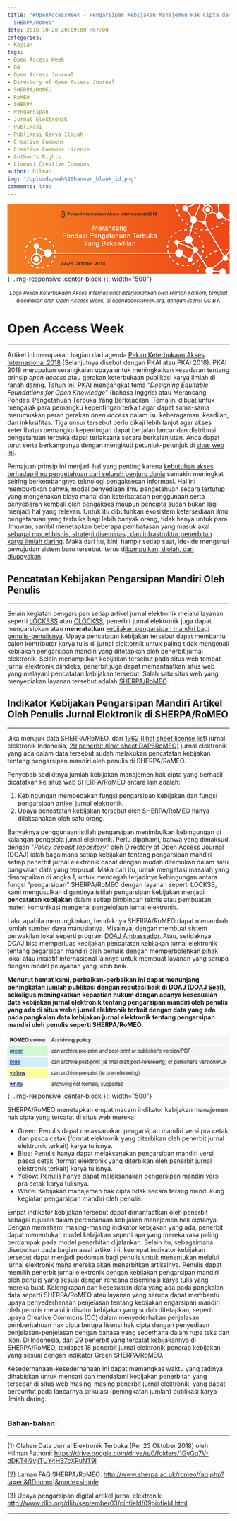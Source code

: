 ```yaml
---
title: "#OpenAccessWeek - Pengarsipan Kebijakan Manajemen Hak Cipta dengan layanan
  SHERPA/Romeo"
date: 2018-10-28 20:09:00 +07:00
categories:
- Kajian
tags:
- Open Access Week
- OA
- Open Access Journal
- Directory of Open Access Journal
- SHERPA/RoMEO
- RoMEO
- SHERPA
- Pengarsipan
- Jurnal Elektronik
- Publikasi
- Publikasi Karya Ilmiah
- Creative Commons
- Creative Commons License
- Author's Rights
- Lisensi Creative Commons
author: hilman
img: "/uploads/web%20banner_blank_id.png"
comments: true
---
```


![web banner_blank_id.png](/uploads/web%20banner_blank_id.png){: .img-responsive .center-block }{: width="500"}<center><small><i>Logo Pekan Keterbukaan Akses Internasional diterjemahkan oleh Hilman Fathoni, templat disediakan oleh Open Access Week, di openaccessweek.org, dengan lisensi CC BY.</i></small></center>

# **Open Access Week**

---

Artikel ini merupakan bagian dari agenda [Pekan Keterbukaan Akses Internasional 2018](http://www.openaccessweek.org/profiles/blogs/theme-of-2018-international-open-access-week-to-be-designing-equi) (Selanjutnya disebut dengan PKAI atau PKAI 2018). PKAI 2018 merupakan serangkaian upaya untuk meningkatkan kesadaran tentang prinsip *open access* atau gerakan keterbukaan publikasi karya ilmiah di ranah daring. Tahun ini, PKAI mengangkat tema “*Designing Equitable Foundations for Open Knowledge*” (bahasa Inggris) atau Merancang Pondasi Pengetahuan Terbuka Yang Berkeadilan. Tema ini dibuat untuk mengajak para pemangku kepentingan terkait agar dapat sama-sama merumuskan peran gerakan *open access* dalam isu keberagaman, keadilan, dan inklusifitas. Tiga unsur tersebut perlu dikaji lebih lanjut agar akses keterlibatan pemangku kepentingan dapat berjalan lancar dan distribusi pengetahuan terbuka dapat terlaksana secara berkelanjutan. Anda dapat turut serta berkampanya dengan mengikuti petunjuk-petunjuk di [situs web ini](http://www.openaccessweek.org/page/graphics).

Pemajuan prinsip ini menjadi hal yang penting karena [kebutuhan akses terhadap ilmu pengetahuan dari seluruh penjuru dunia](https://www.vox.com/2016/2/18/11047052/alexandra-elbakyan-interview) semakin meningkat seiring berkembangnya teknologi pengaksesan informasi. Hal ini membuktikan bahwa, model penyediaan ilmu pengetahuan secara [tertutup](https://www.theguardian.com/commentisfree/2018/sep/13/scientific-publishing-rip-off-taxpayers-fund-research?CMP=share_btn_fb&fbclid=IwAR2JGNRnIdGK3-bRavUWO1tIah1G9rTloTNhOiL6Ypv2iXCqtmA91CvDOxI) yang mengenakan biaya mahal dan keterbatasan penggunaan serta penyebaran kembali oleh pengakses maupun pencipta sudah bukan lagi menjadi hal yang relevan. Untuk itu dibutuhkan ekosistem ketersediaan ilmu pengetahuan yang terbuka bagi lebih banyak orang, tidak hanya untuk para ilmuwan, sambil menetapkan beberapa pembatasan yang masuk akal [sebagai model bisnis, strategi diseminasi, dan infrastruktur penerbitan karya ilmiah daring](https://www.openaccess.nl/en/what-is-open-access). Maka dari itu, kini, hampir setiap saat, ide-ide mengenai pewujudan sistem baru tersebut, terus d[ikumpulkan, diolah, dan diupayakan](http://oad.simmons.edu/oadwiki/Main_Page).

## Pencatatan Kebijakan Pengarsipan Mandiri Oleh Penulis

----

Selain kegiatan pengarsipan setiap artikel jurnal elektronik melalui layanan seperti [LOCKSSS](https://lockss.org/locksswiki/files/Link_Resolver_Integration_White_Paper.pdf) atau [CLOCKSS](file:///C:/Users/Wikimedia%20Indonesia/Downloads/Documents/D4-2_Report_on_a_deposit_licence_for_E-prints_2.pdf), penerbit jurnal elektronik juga dapat mengarsipkan atau **mencatatkan** [kebijakan pengarsipan mandiri bagi penulis-penulisnya](http://creativecommons.or.id/2018/10/pengalihan-hak-cipta-copyright-transfer-ciptaan-vs-pelisensian-ciptaan/). Upaya pencatatan kebijakan tersebut dapat membantu calon kontributor karya tulis di jurnal elektornik untuk paling tidak mengenali kebijakan pengarsipan mandiri yang ditetapkan oleh penerbit jurnal elektronik. Selain menampilkan kebijakan tersebut pada situs web tempat jurnal elektronik diindeks, penerbit juga dapat memanfaatkan situs web yang melayani pencatatan kebijakan tersebut. Salah satu situs web yang menyediakan layanan tersebut adalah [SHERPA/RoMEO](http://www.sherpa.ac.uk/romeo/index.php?la=en&fIDnum=|&mode=advanced).

## Indikator Kebijakan Pengarsipan Mandiri Artikel Oleh Penulis Jurnal Elektronik di SHERPA/RoMEO

----

Jika merujuk data SHERPA/RoMEO, dari [1362 (lihat sheet license list)](https://drive.google.com/open?id=1VzXhxdJmJfgnxQOVM3tKpBfU7tKVN-W3) jurnal elektronik Indonesia, [29 penerbit (lihat sheet DAP6RoMEO)](https://drive.google.com/open?id=1VzXhxdJmJfgnxQOVM3tKpBfU7tKVN-W3) jurnal elektronik yang ada dalam data tersebut sudah melakukan pencatatan kebijakan tentang pengarsipan mandiri oleh penulis di SHERPA/RoMEO.

Penyebab sedikitnya jumlah kebijakan manajemen hak cipta yang berhasil dicatatkan ke situs web SHERPA/RoMEO antara lain adalah:

1.  Kebingungan membedakan fungsi pengarsipan kebijakan dan fungsi pengarsipan artikel jurnal elektronik.
2. Upaya pencatatan kebijakan tersebut oleh SHERPA/RoMEO hanya dilaksanakan oleh satu orang.

Banyaknya penggunaan istilah pengarsipan menimbulkan kebingungan di kalangan pengelola jurnal elektronik. Perlu dipahami, bahwa yang dimaksud dengan "*Policy deposit repository*" oleh Directory of Open Access Journal (DOAJ) ialah bagaimana setiap kebijakan tentang pengarsipan mandiri setiap penerbit jurnal elektronik dapat dengan mudah ditemukan dalam satu pangkalan data yang terpusat. Maka dari itu, untuk mengatasi masalah yang disampaikan di angka 1, untuk mencegah terjadinya kebingungan antara fungsi "pengarsipan" SHERPA/RoMEO dengan layanan seperti LOCKSS, kami mengusulkan digantinya istilah pengarsipan kebijakan menjadi **pencatatan kebijakan** dalam setiap bimbingan teknis atau pembuatan materi komunikasi mengenai pengelolaan jurnal elektronik. 

Lalu, apabila memungkinkan, hendaknya SHERPA/RoMEO dapat menambah jumlah sumber daya manusianya. Misalnya, dengan membuat sistem perwakilan lokal seperti program [DOAJ Ambassador](https://blog.doaj.org/2016/06/20/presenting-the-doaj-ambassadors/). Atau, setidaknya DOAJ bisa memperluas kebijakan pencatatan kebijakan jurnal elektronik tentang pegarsipan mandiri oleh penulis dengan memperbolehkan pihak lokal atau inisiatif internasional lainnya untuk membuat layanan yang serupa dengan model pelayanan yang lebih baik. 

**Menurut hemat kami, perbaikan-perbaikan ini dapat menunjang peningkatan jumlah publikasi dengan reputasi baik di DOAJ ([DOAJ Seal](http://creativecommons.or.id/2018/10/number-openaccessweek-praktik-terbaik-manajemen-hak-cipta-pada-sistem-jurnal-elektronik-terbuka/)), sekaligus meningkatkan kepastian hukum dengan adanya kesesuaian data kebijakan jurnal elektronik tentang pengarsipan mandiri oleh penulis yang ada di situs webn jurnal elektronik terkait dengan data yang ada pada pangkalan data kebijakan jurnal elektronik tentang pengarsipan mandiri oleh penulis seperti SHERPA/RoMEO**.

![RoMEO warna.jpg](/uploads/RoMEO%20warna.jpg){: .img-responsive .center-block }{: width="500"}

SHERPA/RoMEO menetapkan empat macam indikator kebijakan manajemen hak cipta yang tercatat di situs web mereka:

* Green: Penulis dapat melaksanakan pengarsipan mandiri versi pra cetak dan pasca cetak (format elektronik yang diterbikan oleh penerbit jurnal elektronik terkait) karya tulisnya.
* Blue: Penulis hanya dapat melaksanakan pengarsipan mandiri versi pasca cetak (format elektronik yang diterbikan oleh penerbit jurnal elektronik terkait) karya tulisnya.
* Yellow: Penulis hanya dapat melaksanakan pengarsipan mandiri versi pra cetak karya tulisnya.
* White: Kebijakan manajemen hak cipta tidak secara terang mendukung kegiatan pengarsipan mandiri oleh penulis.

Empat indikator kebijakan tersebut dapat dimanfaatkan oleh penerbit sebagai rujukan dalam perencanaan kebijakan manajemen hak ciptanya. Dengan memahami masing-masing indikator kebijakan yang ada, penerbit dapat menentukan model kebijakan seperti apa yang mereka rasa paling berdampak pada model penerbitan dijalankan. Selain itu, sebagaimana disebutkan pada bagian awal artikel ini, keempat indikator kebijakan tersebut dapat menjadi pedoman bagi penulis untuk menentukan melalui jurnal elektronik mana mereka akan menerbitkan artikelnya. Penulis dapat memilih penerbit jurnal elektronik dengan kebijakan pengarsipan mandiri oleh penulis yang sesuai dengan rencana diseminasi karya tulis yang mereka buat. Kelengkapan dan kesesuaian data yang ada pada pangkalan data seperti SHERPA/RoMEO atau layanan yang serupa dapat membantu upaya penyederhanaan penjelasan tentang kebijakan engarsipan mandiri oleh penulis melalui indikator kebijakan yang sudah ditetapkan, seperti upaya Creative Commons (CC) dalam menyederhakan penjelasan pemberitahuan hak cipta berupa lisensi hak cipta dengan penyediaan penjelasan-penjelasan dengan bahasa yang sederhana dalam rupa teks dan ikon. Di Indonesia, dari 29 penerbit yang tercatat kebijakannya di SHERPA/RoMEO, terdapat 18 penerbit jurnal elektronik penerap kebijakan yang sesuai dengan indikator Green SHERPA/RoMEO. 

Kesederhanaan-kesederhanaan ini dapat memangkas waktu yang tadinya dihabiskan untuk mencari dan mendalami kebijakan penerbitan yang tersebar di situs web masing-masing penerbit jurnal elektronik, yang dapat berbuntut pada lancarnya sirkulasi (peningkatan jumlah) publikasi karya ilmiah daring.

----

### Bahan-bahan:

----

(1) Olahan Data Jurnal Elektronik Terbuka (Per 23 Oktober 2018) oleh Hilman Fathoni: https://drive.google.com/drive/u/0/folders/1GyGq7V-dDKT4i9vjjTUY4HB7cXRuNT9l

(2) Laman FAQ SHERPA/RoMEO: http://www.sherpa.ac.uk/romeo/faq.php?la=en&fIDnum=|&mode=simple

(3) Upaya pengarsipan digital artikel jurnal elektronik: http://www.dlib.org/dlib/september03/pinfield/09pinfield.html

----